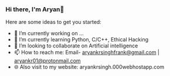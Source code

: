 ### Hi there, I'm Aryan👋

Here are some ideas to get you started:

- 🔭 I’m currently working on ...
- 🌱 I’m currently learning Python, C/C++, Ethical Hacking
- 👯 I’m looking to collaborate on Artificial intelligence
- 📫 How to reach me: Email- aryankrsinghfrank@gmail.com | aryankr01@protonmail.com 
- 🌐 Also visit to my website: aryankrsingh.000webhostapp.com

